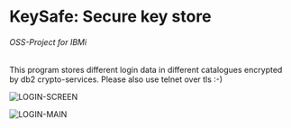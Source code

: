 # **KeySafe: Secure key store**

###### OSS-Project for IBMi

This program stores different login data in different catalogues encrypted by db2 crypto-services. Please also use telnet over tls :-)

![LOGIN-SCREEN](https://github.com/PantalonOrange/KEYSAFE/blob/master/keysafe_login.png)

![LOGIN-MAIN](https://github.com/PantalonOrange/KEYSAFE/blob/master/keysafe_main.png)

